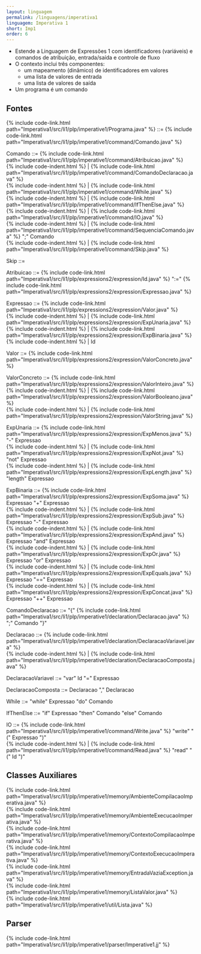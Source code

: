 ```yaml
---
layout: linguagem
permalink: /linguagens/imperativa1
linguagem: Imperativa 1
short: Imp1
order: 6
---
```



* Estende a Linguagem de Expressões 1 com identificadores (variáveis) e comandos de atribuição, entrada/saída e controle de fluxo
* O contexto inclui três componentes:
    * um mapeamento (dinâmico) de identificadores em valores
    * uma lista de valores de entrada
    * uma lista de valores de saída
* Um programa é um comando

## Fontes

{% include code-link.html path="Imperativa1/src/li1/plp/imperative1/Programa.java" %} ::= {% include code-link.html path="Imperativa1/src/li1/plp/imperative1/command/Comando.java" %}

Comando ::= {% include code-link.html path="Imperativa1/src/li1/plp/imperative1/command/Atribuicao.java" %}\
{% include code-indent.html %} | {% include code-link.html path="Imperativa1/src/li1/plp/imperative1/command/ComandoDeclaracao.java" %}\
{% include code-indent.html %} | {% include code-link.html path="Imperativa1/src/li1/plp/imperative1/command/While.java" %}\
{% include code-indent.html %} | {% include code-link.html path="Imperativa1/src/li1/plp/imperative1/command/IfThenElse.java" %}\
{% include code-indent.html %} | {% include code-link.html path="Imperativa1/src/li1/plp/imperative1/command/IO.java" %}\
{% include code-indent.html %} | {% include code-link.html path="Imperativa1/src/li1/plp/imperative1/command/SequenciaComando.java" %} ";" Comando\
{% include code-indent.html %} | {% include code-link.html path="Imperativa1/src/li1/plp/imperative1/command/Skip.java" %}

Skip ::=

Atribuicao ::= {% include code-link.html path="Imperativa1/src/li1/plp/expressions2/expression/Id.java" %} ":=" {% include code-link.html path="Imperativa1/src/li1/plp/expressions2/expression/Expressao.java" %}

Expressao ::= {% include code-link.html path="Imperativa1/src/li1/plp/expressions2/expression/Valor.java" %}\
{% include code-indent.html %} | {% include code-link.html path="Imperativa1/src/li1/plp/expressions2/expression/ExpUnaria.java" %}\
{% include code-indent.html %} | {% include code-link.html path="Imperativa1/src/li1/plp/expressions2/expression/ExpBinaria.java" %}\
{% include code-indent.html %} | Id

Valor ::= {% include code-link.html path="Imperativa1/src/li1/plp/expressions2/expression/ValorConcreto.java" %}

ValorConcreto ::= {% include code-link.html path="Imperativa1/src/li1/plp/expressions2/expression/ValorInteiro.java" %}\
{% include code-indent.html %} | {% include code-link.html path="Imperativa1/src/li1/plp/expressions2/expression/ValorBooleano.java" %}\
{% include code-indent.html %} | {% include code-link.html path="Imperativa1/src/li1/plp/expressions2/expression/ValorString.java" %}

ExpUnaria ::= {% include code-link.html path="Imperativa1/src/li1/plp/expressions2/expression/ExpMenos.java" %} "-" Expressao\
{% include code-indent.html %} | {% include code-link.html path="Imperativa1/src/li1/plp/expressions2/expression/ExpNot.java" %} "not" Expressao\
{% include code-indent.html %} | {% include code-link.html path="Imperativa1/src/li1/plp/expressions2/expression/ExpLength.java" %} "length" Expressao

ExpBinaria ::= {% include code-link.html path="Imperativa1/src/li1/plp/expressions2/expression/ExpSoma.java" %} Expressao "+" Expressao\
{% include code-indent.html %} | {% include code-link.html path="Imperativa1/src/li1/plp/expressions2/expression/ExpSub.java" %} Expressao "-" Expressao\
{% include code-indent.html %} | {% include code-link.html path="Imperativa1/src/li1/plp/expressions2/expression/ExpAnd.java" %} Expressao "and" Expressao\
{% include code-indent.html %} | {% include code-link.html path="Imperativa1/src/li1/plp/expressions2/expression/ExpOr.java" %} Expressao "or" Expressao\
{% include code-indent.html %} | {% include code-link.html path="Imperativa1/src/li1/plp/expressions2/expression/ExpEquals.java" %} Expressao "==" Expressao\
{% include code-indent.html %} | {% include code-link.html path="Imperativa1/src/li1/plp/expressions2/expression/ExpConcat.java" %} Expressao "++" Expressao

ComandoDeclaracao ::= "{" {% include code-link.html path="Imperativa1/src/li1/plp/imperative1/declaration/Declaracao.java" %} ";" Comando "}"

Declaracao ::= {% include code-link.html path="Imperativa1/src/li1/plp/imperative1/declaration/DeclaracaoVariavel.java" %}\
{% include code-indent.html %} | {% include code-link.html path="Imperativa1/src/li1/plp/imperative1/declaration/DeclaracaoComposta.java" %}

DeclaracaoVariavel ::= "var" Id "=" Expressao

DeclaracaoComposta ::= Declaracao "," Declaracao

While ::= "while" Expressao "do" Comando

IfThenElse ::= "if" Expressao "then" Comando "else" Comando

IO ::= {% include code-link.html path="Imperativa1/src/li1/plp/imperative1/command/Write.java" %} "write" "(" Expressao ")"\
{% include code-indent.html %} | {% include code-link.html path="Imperativa1/src/li1/plp/imperative1/command/Read.java" %} "read" "(" Id ")"

## Classes Auxiliares

{% include code-link.html path="Imperativa1/src/li1/plp/imperative1/memory/AmbienteCompilacaoImperativa.java" %}\
{% include code-link.html path="Imperativa1/src/li1/plp/imperative1/memory/AmbienteExecucaoImperativa.java" %}\
{% include code-link.html path="Imperativa1/src/li1/plp/imperative1/memory/ContextoCompilacaoImperativa.java" %}\
{% include code-link.html path="Imperativa1/src/li1/plp/imperative1/memory/ContextoExecucaoImperativa.java" %}\
{% include code-link.html path="Imperativa1/src/li1/plp/imperative1/memory/EntradaVaziaException.java" %}\
{% include code-link.html path="Imperativa1/src/li1/plp/imperative1/memory/ListaValor.java" %}\
{% include code-link.html path="Imperativa1/src/li1/plp/imperative1/util/Lista.java" %}

## Parser

{% include code-link.html path="Imperativa1/src/li1/plp/imperative1/parser/Imperative1.jj" %}
